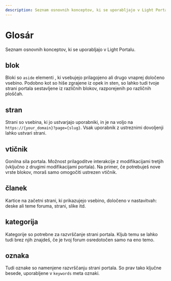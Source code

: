 ```yaml
---
description: Seznam osnovnih konceptov, ki se uporabljajo v Light Portalu
---
```


# Glosár

Seznam osnovnih konceptov, ki se uporabljajo v Light Portalu.

## blok

Bloki so `aside` elementi , ki vsebujejo prilagojeno ali drugo vnaprej določeno vsebino. Podobno kot so hiše zgrajene iz opek in sten, so lahko tudi tvoje strani portala sestavljene iz različnih blokov, razporejenih po različnih ploščah.

## stran

Strani so vsebina, ki jo ustvarjajo uporabniki, in je na voljo na `https://{your_domain}?page={slug}`. Vsak uporabnik z ustreznimi dovoljenji lahko ustvari strani.

## vtičnik

Gonilna sila portala. Možnost prilagoditve interakcije z modifikacijami tretjih (vključno z drugimi modifikacijami portala). Na primer, če potrebuješ nove vrste blokov, moraš samo omogočiti ustrezen vtičnik.

## članek

Kartice na začetni strani, ki prikazujejo vsebino, določeno v nastavitvah: deske ali teme foruma, strani, slike itd.

## kategorija

Kategorije so potrebne za razvrščanje strani portala. Kljub temu se lahko tudi brez njih znajdeš, če je tvoj forum osredotočen samo na eno temo.

## oznaka

Tudi oznake so namenjene razvrščanju strani portala. So prav tako ključne besede, uporabljene v `keywords` meta oznaki.
